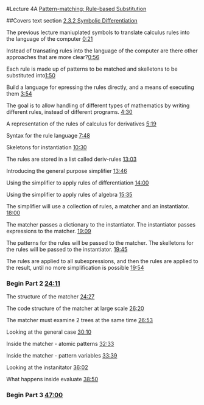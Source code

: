 #Lecture 4A
[Pattern-matching: Rule-based Substitution](https://www.youtube.com/watch?v=amf5lTZ0UTc)

##Covers text section [2.3.2 Symbolic Differentiation](http://mitpress.mit.edu/sicp/full-text/book/book-Z-H-4.html#%_toc_%_sec_2.3.2)

The previous lecture maniuplated symbols to translate calculus rules into the language of the computer [0:21](https://youtu.be/amf5lTZ0UTc?t=21)

Instead of transating rules into the language of the computer are there other approaches that are more clear?[0:56](https://youtu.be/amf5lTZ0UTc?t=56)

Each rule is made up of patterns to be matched and skelletons to be substituted into[1:50](xhttps://youtu.be/amf5lTZ0UTc?t=110)

Build a language for epressing the rules directly, and a means of executing them [3:54](https://youtu.be/amf5lTZ0UTc?t=234)

The goal is to allow handling of different types of mathematics by writing different rules, instead of different programs. [4:30](https://youtu.be/amf5lTZ0UTc?t=270)

A representation of the rules of calculus for derivatives [5:19](https://youtu.be/amf5lTZ0UTc?t=319)

Syntax for the rule language [7:48](https://youtu.be/amf5lTZ0UTc?t=468)

Skeletons for instantiation [10:30](https://youtu.be/amf5lTZ0UTc?t=630)

The rules are stored in a list called deriv-rules [13:03](https://youtu.be/amf5lTZ0UTc?t=783)

Introducing the general purpose simplifier [13:46](https://youtu.be/amf5lTZ0UTc?t=826)

Using the simplifier to apply rules of differentiation [14:00](https://youtu.be/amf5lTZ0UTc?t=840)

Using the simplifier to apply rules of algebra [15:35](https://youtu.be/amf5lTZ0UTc?t=935)

The simplifier will use a collection of rules, a matcher and an instantiator. [18:00](https://youtu.be/amf5lTZ0UTc?t=1080)

The matcher passes a dictionary to the instantiator. The instantiator passes expressions to the matcher. [19:09](https://youtu.be/amf5lTZ0UTc?t=1149)

The patterns for the rules will be passed to the matcher. The skelletons for the rules will be passed to the instantiator. [19:45](https://youtu.be/amf5lTZ0UTc?t=1185)

The rules are applied to all subexpressions, and then the rules are applied to the result, until no more simplification is possible [19:54](https://youtu.be/amf5lTZ0UTc?t=1194)

### Begin Part 2 [24:11](https://youtu.be/amf5lTZ0UTc?t=1451)

The structure of the matcher [24:27](https://youtu.be/amf5lTZ0UTc?t=1467)

The code structure of the matcher at large scale [26:20](https://youtu.be/amf5lTZ0UTc?t=1580)

The matcher must examine 2 trees at the same time [26:53](https://youtu.be/amf5lTZ0UTc?t=1613)

Looking at the general case [30:10](https://youtu.be/amf5lTZ0UTc?t=1810)

Inside the matcher - atomic patterns [32:33](https://youtu.be/amf5lTZ0UTc?t=1953)

Inside the matcher - pattern variables [33:39](https://youtu.be/amf5lTZ0UTc?t=2019)

Looking at the instanitator [36:02](https://youtu.be/amf5lTZ0UTc?t=2162)

What happens inside evaluate [38:50](https://youtu.be/amf5lTZ0UTc?t=2330)

### Begin Part 3 [47:00](https://youtu.be/amf5lTZ0UTc?t=2820)

